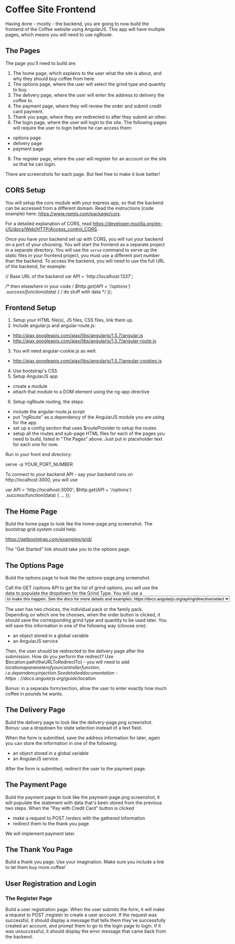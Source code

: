 # Coffee Site Frontend

Having done - mostly - the backend, you are going to now build the frontend of the Coffee website using AngularJS. This app will have multiple pages, which means you will need to use ngRoute.

## The Pages

The page you'll need to build are:

1. The home page, which explains to the user what the site is about, and why they should buy coffee from here.
2. The options page, where the user will select the grind type and quantity to buy.
3. The delivery page, where the user will enter the address to delivery the coffee to.
4. The payment page, where they will review the order and submit credit card payment.
6. Thank you page, where they are redirected to after they submit an other.
7. The login page, where the user will login to the site. The following pages will require the user to login before he can access them:
  * options page
  * delivery page
  * payment page
8. The register page, where the user will register for an account on the site so that he can login.

There are screenshots for each page. But feel free to make it look better!

## CORS Setup

You will setup the cors module with your express app, so that the backend can be accessed from a different domain. Read the instructions (code example) here: https://www.npmjs.com/package/cors.

For a detailed explanation of CORS, read https://developer.mozilla.org/en-US/docs/Web/HTTP/Access_control_CORS.

Once you have your backend set up with CORS, you will run your backend on a port of your choosing. You will start the frontend as a separate project in a separate directory. You will use the `serve` command to serve up the static files in your frontend project, you must use a different port number than the backend. To access the backend, you will need to use the full URL of the backend, for example:

// Base URL of the backend
var API = 'http://localhost:1337';

/* then elsewhere in your code */
$http.get(API + '/options')
  .success(function(data) {
    /* do stuff with data */
  });

## Frontend Setup

1. Setup your HTML file(s), JS files, CSS files, link them up.
2. Include angular.js and angular-route.js:
  * http://ajax.googleapis.com/ajax/libs/angularjs/1.5.7/angular.js
  * http://ajax.googleapis.com/ajax/libs/angularjs/1.5.7/angular-route.js
3. You will need angular-cookie.js as well:
  * http://ajax.googleapis.com/ajax/libs/angularjs/1.5.7/angular-cookies.js
4. Use bootstrap's CSS
5. Setup AngularJS app
  * create a module
  * attach that module to a DOM element using the ng-app directive
6. Setup ngRoute routing, the steps:
  * include the angular-route.js script
  * put "ngRoute" as a dependency of the AngularJS module you are using for the app
  * set up a config section that uses $routeProvider to setup the routes
  * setup all the routes and sub-page HTML files for each of the pages you need to build, listed in "The Pages" above. Just put in placeholder text for each one for now.

Run in your front end directory:

serve -p YOUR_PORT_NUMBER

To connect to your backend API - say your backend runs on http://localhost:3000, you will use

var API = 'http://localhost:3000';
$http.get(API + '/options')
  .success(function(data) {
    ...
  });

## The Home Page

Build the home page to look like the home-page.png screenshot. The bootstrap grid system could help:

https://getbootstrap.com/examples/grid/

The "Get Started" link should take you to the options page.

## The Options Page

Build the options page to look like the options-page.png screenshot.

Call the GET /options API to get the list of grind options, you will use the data to populate the dropdown for the Grind Type. You will use a <select> in conjunction with <option> to make this happen. See the docs for more details and examples: https://docs.angularjs.org/api/ng/directive/select

The user has two choices, the individual pack or the family pack. Depending on which one he chooses, when the order button is clicked, it should save the corresponding grind type and quantity to be used later. You will save this information in one of the following way (choose one):

* an object stored in a global variable
* an AngularJS service

Then, the user should be redirected to the delivery page after the submission. How do you perform the redirect? Use $location.path(theURLToRedirectTo) - you will need to add $location a parameter of your controller function, i.e. dependency injection. See detailed documentation: https://docs.angularjs.org/guide/$location

Bonus: in a separate form/section, allow the user to enter exactly how much coffee in pounds he wants.

## The Delivery Page

Build the delivery page to look like the delivery-page.png screenshot. Bonus: use a dropdown for state selection instead of a text field.

When the form is submitted, save the address information for later, again you can store the information in one of the following:

* an object stored in a global variable
* an AngularJS service

After the form is submitted, redirect the user to the payment page.

## The Payment Page

Build the payment page to look like the payment-page.png screenshot, it will populate the statement with data that's been stored from the previous two steps. When the "Pay with Credit Card" button is clicked

* make a request to POST /orders with the gathered information
* redirect them to the thank you page

We will implement payment later.

## The Thank You Page

Build a thank you page. Use your imagination. Make sure you include a link to let them buy more coffee!

## User Registration and Login

### The Register Page

Build a user registration page. When the user submits the form, it will make a request to POST /register to create a user account. If the request was successful, it should display a message that tells them they've successfully created an account, and prompt them to go to the login page to login. If it was unsuccessful, it should display the error message that came back from the backend.
